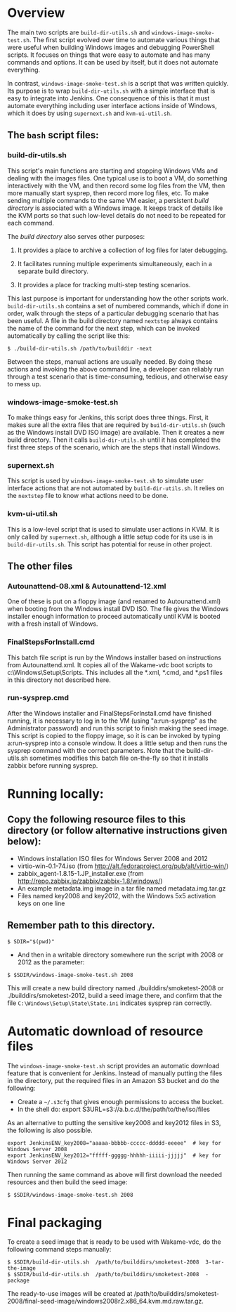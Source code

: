 # Overview

The main two scripts are `build-dir-utils.sh` and
`windows-image-smoke-test.sh`.  The first script evolved over time to
automate various things that were useful when building Windows images
and debugging PowerShell scripts.  It focuses on things that were easy
to automate and has many commands and options.  It can be used by
itself, but it does not automate everything.

In contrast, `windows-image-smoke-test.sh` is a script that was
written quickly.  Its purpose is to wrap
`build-dir-utils.sh` with a simple interface that is easy to
integrate into Jenkins.  One consequence of this is that it must automate everything
including user interface actions inside of Windows, which it does by
using `supernext.sh` and `kvm-ui-util.sh`.

## The `bash` script files:

### build-dir-utils.sh

This script's main functions are starting and stopping Windows VMs and
dealing with the images files.  One typical use is to boot a VM, do
something interactively with the VM, and then record some log files
from the VM, then more manually start sysprep, then record more log
files, etc.  To make sending multiple commands to the same VM easier,
a persistent *build directory* is associated with a Windows image.  It
keeps track of details like the KVM ports so that such low-level
details do not need to be repeated for each command.

The *build directory* also serves other purposes:

  1. It provides a place to archive a collection of log files for later debugging.
  
  2. It facilitates running multiple experiments simultaneously, each
  in a separate build directory.

  3. It provides a place for tracking multi-step testing scenarios.

This last purpose is important for understanding how the other scripts
work.  `build-dir-utils.sh` contains a set of numbered
commands, which if done in order, walk through the steps of a particular
debugging scenario that has been useful.  A file in the build
directory named `nextstep` always contains the name of the command for
the next step, which can be invoked automatically by calling the
script like this:

```
$ ./build-dir-utils.sh /path/to/builddir -next
```

Between the steps, manual actions are usually needed.  By doing these
actions and invoking the above command line, a developer can reliably
run through a test scenario that is time-consuming,
tedious, and otherwise easy to mess up.

### windows-image-smoke-test.sh

To make things easy for Jenkins, this script does three things.
First, it makes sure all the extra files that are required by
`build-dir-utils.sh` (such as the Windows install DVD ISO
image) are available.  Then it creates a new build directory.  Then it
calls `build-dir-utils.sh` until it has completed the first
three steps of the scenario, which are the steps that install Windows.

### supernext.sh

This script is used by `windows-image-smoke-test.sh` to simulate user
interface actions that are not automated by
`build-dir-utils.sh`.  It relies on the `nextstep` file to
know what actions need to be done.

### kvm-ui-util.sh

This is a low-level script that is used to simulate user actions in
KVM.  It is only called by `supernext.sh`, although a little setup
code for its use is in `build-dir-utils.sh`.  This script
has potential for reuse in other project.

## The other files

### Autounattend-08.xml & Autounattend-12.xml

One of these is put on a floppy image (and renamed to
Autounattend.xml) when booting from the Windows install DVD ISO.  The
file gives the Windows installer enough information to proceed
automatically until KVM is booted with a fresh install of Windows.

### FinalStepsForInstall.cmd

This batch file script is run by the Windows installer based on
instructions from Autounattend.xml.  It copies all of the Wakame-vdc
boot scripts to c:\Windows\Setup\Scripts\.  This includes all the
*.xml, *.cmd, and *.ps1 files in this directory not described here.

### run-sysprep.cmd

After the Windows installer and FinalStepsForInstall.cmd have finished
running, it is necessary to log in to the VM (using "a:run-sysprep" as
the Administrator password) and run this script to finish making the
seed image.  This script is copied to the floppy image, so it is
can be invoked by typing a:run-sysprep into a console window.  It does a
little setup and then runs the sysprep command with the correct
parameters.  Note that the build-dir-utils.sh sometimes
modifies this batch file on-the-fly so that it installs zabbix before
running sysprep.

# Running locally:

## Copy the following resource files to this directory (or follow alternative instructions given below):

* Windows installation ISO files for Windows Server 2008 and 2012
* virtio-win-0.1-74.iso (from http://alt.fedoraproject.org/pub/alt/virtio-win/)
* zabbix_agent-1.8.15-1.JP_installer.exe (from http://repo.zabbix.jp/zabbix/zabbix-1.8/windows/)
* An example metadata.img image in a tar file named metadata.img.tar.gz
* Files named key2008 and key2012, with the Windows 5x5 activation keys on one line

## Remember path to this directory.

```
$ SDIR="$(pwd)"
```

* And then in a writable directory somewhere run the script with 2008
  or 2012 as the parameter:

```
$ $SDIR/windows-image-smoke-test.sh 2008
```

This will create a new build directory named ./builddirs/smoketest-2008 or
./builddirs/smoketest-2012, build a seed image there, and confirm that
the file `C:\Windows\Setup\State\State.ini` indicates sysprep ran correctly.

# Automatic download of resource files

The `windows-image-smoke-test.sh` script provides an automatic
download feature that is convenient for Jenkins.  Instead of manually
putting the files in the directory, put the required files in an
Amazon S3 bucket and do the following:

  * Create a `~/.s3cfg` that gives enough permissions to access the bucket.
  * In the shell do: export S3URL=s3://a.b.c.d/the/path/to/the/iso/files

As an alternative to putting the sensitive key2008 and key2012 files in S3,
the following is also possible.

```
export JenkinsENV_key2008="aaaaa-bbbbb-ccccc-ddddd-eeeee"  # key for Windows Server 2008
export JenkinsENV_key2012="fffff-ggggg-hhhhh-iiiii-jjjjj"  # key for Windows Server 2012
```

Then running the same command as above will first download the needed
resources and then build the seed image:

```
$ $SDIR/windows-image-smoke-test.sh 2008
```

# Final packaging

To create a seed image that is ready to be used with Wakame-vdc, do
the following command steps manually:

 ```
$ $SDIR/build-dir-utils.sh  /path/to/builddirs/smoketest-2008  3-tar-the-image
$ $SDIR/build-dir-utils.sh  /path/to/builddirs/smoketest-2008  -package
```

The ready-to-use images will be created at
/path/to/builddirs/smoketest-2008/final-seed-image/windows2008r2.x86_64.kvm.md.raw.tar.gz.
